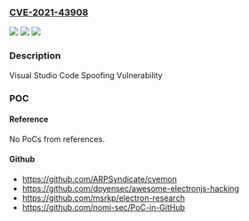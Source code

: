 ### [CVE-2021-43908](https://cve.mitre.org/cgi-bin/cvename.cgi?name=CVE-2021-43908)
![](https://img.shields.io/static/v1?label=Product&message=Visual%20Studio%20Code&color=blue)
![](https://img.shields.io/static/v1?label=Version&message=n%2Fa&color=blue)
![](https://img.shields.io/static/v1?label=Vulnerability&message=Spoofing&color=brighgreen)

### Description

Visual Studio Code Spoofing Vulnerability

### POC

#### Reference
No PoCs from references.

#### Github
- https://github.com/ARPSyndicate/cvemon
- https://github.com/doyensec/awesome-electronjs-hacking
- https://github.com/msrkp/electron-research
- https://github.com/nomi-sec/PoC-in-GitHub

